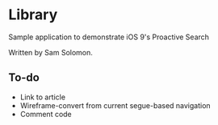 # Library

Sample application to demonstrate iOS 9's Proactive Search

Written by Sam Solomon.

## To-do

* Link to article
* Wireframe-convert from current segue-based navigation
* Comment code
